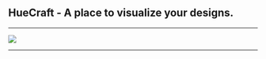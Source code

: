 ## HueCraft - A place to visualize your designs.
<hr>
<img src="https://i.postimg.cc/J4ykhvBJ/Screenshot-2023-09-30-175627.png">
<hr>